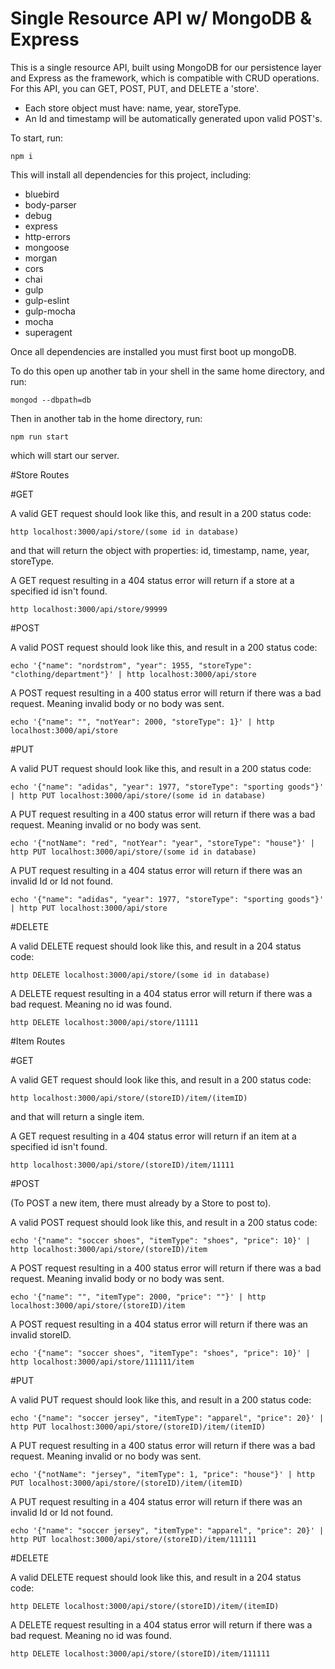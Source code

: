 # Single Resource API w/ MongoDB & Express

This is a single resource API, built using MongoDB for our persistence layer and Express as the framework, which is compatible with CRUD operations. For this API, you can GET, POST, PUT, and DELETE a 'store'.

- Each store object must have: name, year, storeType.
- An Id and timestamp will be automatically generated upon valid POST's.

To start, run:

```
npm i
```

This will install all dependencies for this project, including:

- bluebird
- body-parser
- debug
- express
- http-errors
- mongoose
- morgan
- cors
- chai
- gulp
- gulp-eslint
- gulp-mocha
- mocha
- superagent

Once all dependencies are installed you must first boot up mongoDB.

To do this open up another tab in your shell in the same home directory, and run:

```
mongod --dbpath=db
```

Then in another tab in the home directory, run:

```
npm run start
```

which will start our server.

#Store Routes

#GET

A valid GET request should look like this, and result in a 200 status code:

```
http localhost:3000/api/store/(some id in database)
```

and that will return the object with properties: id, timestamp, name, year, storeType.

A GET request resulting in a 404 status error will return if a store at a specified id isn't found.

```
http localhost:3000/api/store/99999
```

#POST

A valid POST request should look like this, and result in a 200 status code:

```
echo '{"name": "nordstrom", "year": 1955, "storeType": "clothing/department"}' | http localhost:3000/api/store
```

A POST request resulting in a 400 status error will return if there was a bad request. Meaning invalid body or no body was sent.

```
echo '{"name": "", "notYear": 2000, "storeType": 1}' | http localhost:3000/api/store
```

#PUT

A valid PUT request should look like this, and result in a 200 status code:

```
echo '{"name": "adidas", "year": 1977, "storeType": "sporting goods"}' | http PUT localhost:3000/api/store/(some id in database)
```

A PUT request resulting in a 400 status error will return if there was a bad request. Meaning invalid or no body was sent.

```
echo '{"notName": "red", "notYear": "year", "storeType": "house"}' | http PUT localhost:3000/api/store/(some id in database)
```

A PUT request resulting in a 404 status error will return if there was an invalid Id or Id not found.

```
echo '{"name": "adidas", "year": 1977, "storeType": "sporting goods"}' | http PUT localhost:3000/api/store
```

#DELETE

A valid DELETE request should look like this, and result in a 204 status code:

```
http DELETE localhost:3000/api/store/(some id in database)
```

A DELETE request resulting in a 404 status error will return if there was a bad request. Meaning no id was found.

```
http DELETE localhost:3000/api/store/11111
```

#Item Routes

#GET

A valid GET request should look like this, and result in a 200 status code:

```
http localhost:3000/api/store/(storeID)/item/(itemID)
```

and that will return a single item.

A GET request resulting in a 404 status error will return if an item at a specified id isn't found.

```
http localhost:3000/api/store/(storeID)/item/11111
```

#POST

(To POST a new item, there must already by a Store to post to).

A valid POST request should look like this, and result in a 200 status code:

```
echo '{"name": "soccer shoes", "itemType": "shoes", "price": 10}' | http localhost:3000/api/store/(storeID)/item
```

A POST request resulting in a 400 status error will return if there was a bad request. Meaning invalid body or no body was sent.

```
echo '{"name": "", "itemType": 2000, "price": ""}' | http localhost:3000/api/store/(storeID)/item
```

A POST request resulting in a 404 status error will return if there was an invalid storeID.

```
echo '{"name": "soccer shoes", "itemType": "shoes", "price": 10}' | http localhost:3000/api/store/111111/item
```

#PUT

A valid PUT request should look like this, and result in a 200 status code:

```
echo '{"name": "soccer jersey", "itemType": "apparel", "price": 20}' | http PUT localhost:3000/api/store/(storeID)/item/(itemID)
```

A PUT request resulting in a 400 status error will return if there was a bad request. Meaning invalid or no body was sent.

```
echo '{"notName": "jersey", "itemType": 1, "price": "house"}' | http PUT localhost:3000/api/store/(storeID)/item/(itemID)
```

A PUT request resulting in a 404 status error will return if there was an invalid Id or Id not found.

```
echo '{"name": "soccer jersey", "itemType": "apparel", "price": 20}' | http PUT localhost:3000/api/store/(storeID)/item/111111
```

#DELETE

A valid DELETE request should look like this, and result in a 204 status code:

```
http DELETE localhost:3000/api/store/(storeID)/item/(itemID)
```

A DELETE request resulting in a 404 status error will return if there was a bad request. Meaning no id was found.

```
http DELETE localhost:3000/api/store/(storeID)/item/111111
```
